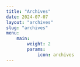 ```yaml
---
title: "Archives"
date: 2024-07-07
layout: "archives"
slug: "archives"
menu:
    main:
        weight: 2
        params: 
            icon: archives
---
```


